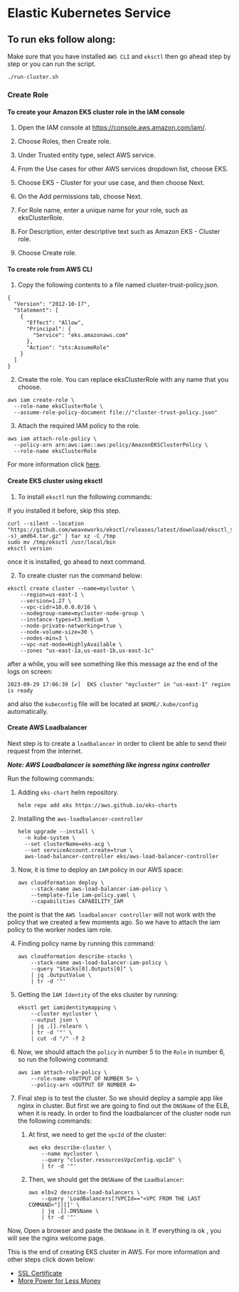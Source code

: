 # Elastic Kubernetes Service

## To run eks follow along:

Make sure that you have installed `AWS CLI` and `eksctl` then go ahead step by
step or you can run the script.

```
./run-cluster.sh
```

### Create Role

#### To create your Amazon EKS cluster role in the IAM console

1. Open the IAM console at https://console.aws.amazon.com/iam/.

2. Choose Roles, then Create role.

3. Under Trusted entity type, select AWS service.

4. From the Use cases for other AWS services dropdown list, choose EKS.

5. Choose EKS - Cluster for your use case, and then choose Next.

6. On the Add permissions tab, choose Next.

7. For Role name, enter a unique name for your role, such as eksClusterRole.

8. For Description, enter descriptive text such as Amazon EKS - Cluster role.

9. Choose Create role.

#### To create role from AWS CLI

1. Copy the following contents to a file named cluster-trust-policy.json.

```
{
  "Version": "2012-10-17",
  "Statement": [
    {
      "Effect": "Allow",
      "Principal": {
        "Service": "eks.amazonaws.com"
      },
      "Action": "sts:AssumeRole"
    }
  ]
}
```

2. Create the role. You can replace eksClusterRole with any name that you choose.

```￼
aws iam create-role \
  --role-name eksClusterRole \
  --assume-role-policy-document file://"cluster-trust-policy.json"
```

3. Attach the required IAM policy to the role.

```￼
aws iam attach-role-policy \
  --policy-arn arn:aws:iam::aws:policy/AmazonEKSClusterPolicy \
  --role-name eksClusterRole
```

For more information click [here](https://docs.aws.amazon.com/eks/latest/userguide/service_IAM_role.html#create-service-role).

#### Create EKS cluster using eksctl

1. To install `eksctl` run the following commands:

If you installed it before, skip this step.

```
curl --silent --location "https://github.com/weaveworks/eksctl/releases/latest/download/eksctl_$(uname -s)_amd64.tar.gz" | tar xz -C /tmp
sudo mv /tmp/eksctl /usr/local/bin
eksctl version
```

once it is installed, go ahead to next command.

2. To create cluster run the command below:

```
eksctl create cluster --name=mycluster \
    --region=us-east-1 \
    --version=1.27 \
    --vpc-cidr=10.0.0.0/16 \
    --nodegroup-name=mycluster-node-group \
    --instance-types=t3.medium \
    --node-private-networking=true \
    --node-volume-size=30 \
    --nodes-min=3 \
    --vpc-nat-mode=HighlyAvailable \
    --zones "us-east-1a,us-east-1b,us-east-1c"
```

after a while, you will see something like this message az the end of the logs on screen:

`2023-09-29 17:06:39 [✔]  EKS cluster "mycluster" in "us-east-1" region is ready`

and also the `kubeconfig` file will be located at `$HOME/.kube/config` automatically.

#### Create AWS Loadbalancer

Next step is to create a `loadbalancer` in order to client be able to send 
their request from the internet.

***Note: AWS Loadbalancer is something like ingress nginx controller***

Run the following commands:

1. Adding `eks-chart` helm repository.
    
    ```
    helm repo add eks https://aws.github.io/eks-charts
    ```
2. Installing the `aws-loadbalancer-controller`

    ```
    helm upgrade --install \
      -n kube-system \
      --set clusterName=eks-acg \
      --set serviceAccount.create=true \
      aws-load-balancer-controller eks/aws-load-balancer-controller
    ``` 
3. Now, it is time to deploy an `IAM` policy in our AWS space: 

    ```
    aws cloudformation deploy \
        --stack-name aws-load-balancer-iam-policy \
        --template-file iam-policy.yaml \
        --capabilities CAPABILITY_IAM
    ```

the point is that the `AWS loadbalancer controller` will not work with the 
policy that we created a few moments ago. So we have to attach the iam policy 
to the worker nodes iam role.

4. Finding policy name by running this command:

    ```
    aws cloudformation describe-stacks \
        --stack-name aws-load-balancer-iam-policy \
        --query "Stacks[0].Outputs[0]" \
        | jq .OutputValue \
        | tr -d '"'
    ```

5. Getting the `IAM Identity` of the eks cluster by running:


    ```
    eksctl get iamidentitymapping \
        --cluster mycluster \
        --output json \
        | jq .[].rolearn \
        | tr -d '"' \
        | cut -d "/" -f 2
    ```

6. Now, we should attach the `policy` in number 5 to the `Role` in number
   6, so run the following command:

    ```
    aws iam attach-role-policy \
        --role-name <OUTPUT OF NUMBER 5> \
        --policy-arn <OUTPUT OF NUMBER 4>
    ```

7. Final step is to test the cluster. So we should deploy a sample app like 
nginx in cluster. But first we are going to find out the `DNSName` of the ELB,
when it is ready. In order to find the loadbalancer of the cluster node run the
following commands:

    1. At first, we need to get the `vpcId` of the cluster:

        ```
        aws eks describe-cluster \
            --name mycluster \
            --query "cluster.resourcesVpcConfig.vpcId" \
            | tr -d '"'
        ```
    2. Then, we should get the `DNSName` of the `Loadbalancer`:

        ```
        aws elbv2 describe-load-balancers \
            --query 'LoadBalancers[?VPCId=="<VPC FROM THE LAST COMMAND>"]|[]' \
            | jq .[].DNSName \
            | tr -d '"'
        ```

Now, Open a browser and paste the `DNSName` in it. If everything is ok , you
will see the nginx welcome page.

This is the end of creating EKS cluster in AWS. For more information and other
steps click down below:

* [SSL Certificate](./ssl-certificate.md) 
* [More Power for Less Money](./more-power-for-lesss-money.md) 
